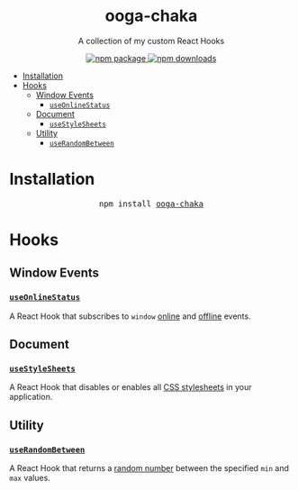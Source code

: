 <div align="center">
<br />
<br />
<h1>ooga-chaka</h1>
<p>A collection of my custom React Hooks</p>
<a href="https://www.npmjs.com/package/ooga-chaka">
<img src="https://img.shields.io/npm/v/ooga-chaka" alt="npm package" />
</a>
<a href="https://www.npmjs.com/package/ooga-chaka">
<img src="https://img.shields.io/npm/dt/ooga-chaka" alt="npm downloads" />
</a>
</div>

- [Installation](#installation)
- [Hooks](#hooks)
  - [Window Events](#window-events)
    - [`useOnlineStatus`](#useonlinestatus)
  - [Document](#document)
    - [`useStyleSheets`](#usestylesheets)
  - [Utility](#utility)
    - [`useRandomBetween`](#userandombetween)

# Installation

<pre align="center">npm install <a href="https://www.npmjs.com/package/ooga-chaka">ooga-chaka</a></pre>

# Hooks

## Window Events

### [`useOnlineStatus`](https://github.com/heystevegray/ooga-chaka/wiki/useOnlineStatus.md)

A React Hook that subscribes to `window` [online](https://developer.mozilla.org/en-US/docs/Web/API/Window/online_event) and [offline](https://developer.mozilla.org/en-US/docs/Web/API/Window/offline_event) events.

## Document

### [`useStyleSheets`](https://github.com/heystevegray/ooga-chaka/wiki/useStyleSheets.md)

A React Hook that disables or enables all [CSS stylesheets](https://developer.mozilla.org/en-US/docs/Web/API/CSSStyleSheet) in your application.

## Utility

### [`useRandomBetween`](https://github.com/heystevegray/ooga-chaka/wiki/useRandomBetween.md)

A React Hook that returns a [random number](https://developer.mozilla.org/en-US/docs/Web/JavaScript/Reference/Global_Objects/Math/random) between the specified `min` and `max` values.
